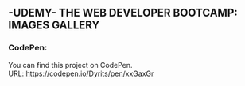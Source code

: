 ## -UDEMY- THE WEB DEVELOPER BOOTCAMP: IMAGES GALLERY

### CodePen:
You can find this project on CodePen.  
URL: https://codepen.io/Dyrits/pen/xxGaxGr